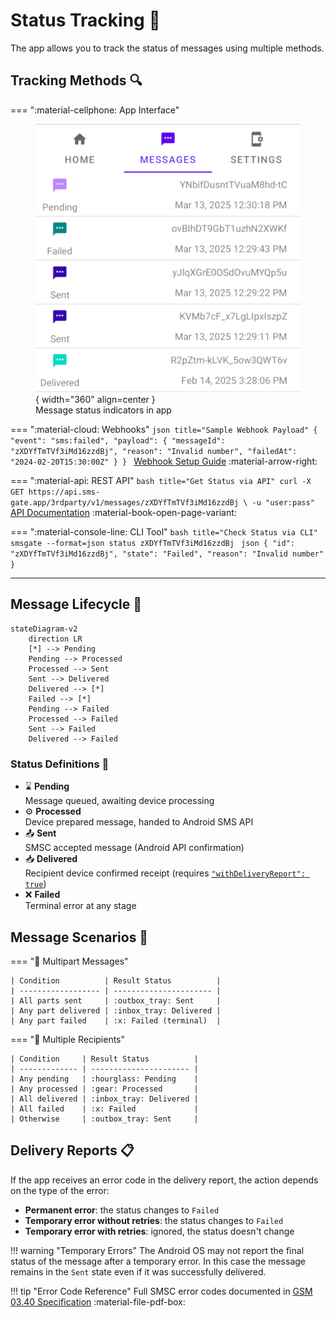 # Status Tracking 📡

The app allows you to track the status of messages using multiple methods.

## Tracking Methods 🔍

=== ":material-cellphone: App Interface"
    <figure markdown>
      ![Message Status UI](../assets/status-tracking-ui.png){ width="360" align=center }
      <figcaption>Message status indicators in app</figcaption>
    </figure>

=== ":material-cloud: Webhooks"
    ```json title="Sample Webhook Payload"
    {
      "event": "sms:failed",
      "payload": {
        "messageId": "zXDYfTmTVf3iMd16zzdBj",
        "reason": "Invalid number",
        "failedAt": "2024-02-20T15:30:00Z"
      }
    }
    ```
    [Webhook Setup Guide](../features/webhooks.md) :material-arrow-right:

=== ":material-api: REST API"
    ```bash title="Get Status via API"
    curl -X GET https://api.sms-gate.app/3rdparty/v1/messages/zXDYfTmTVf3iMd16zzdBj \
      -u "user:pass"
    ```
    [API Documentation](https://capcom6.github.io/android-sms-gateway/#/Messages/get-message-id) :material-book-open-page-variant:

=== ":material-console-line: CLI Tool"
    ```bash title="Check Status via CLI"
    smsgate --format=json status zXDYfTmTVf3iMd16zzdBj
    ```
    ```json
    {
      "id": "zXDYfTmTVf3iMd16zzdBj",
      "state": "Failed",
      "reason": "Invalid number"
    }
    ```

---

## Message Lifecycle 🔄

```mermaid
stateDiagram-v2
    direction LR
    [*] --> Pending
    Pending --> Processed
    Processed --> Sent
    Sent --> Delivered
    Delivered --> [*]
    Failed --> [*]
    Pending --> Failed
    Processed --> Failed
    Sent --> Failed
    Delivered --> Failed
```

### Status Definitions 🚦

- :hourglass: **Pending**  
  Message queued, awaiting device processing
- :gear: **Processed**  
  Device prepared message, handed to Android SMS API
- :outbox_tray: **Sent**  
  SMSC accepted message (Android API confirmation)
- :inbox_tray: **Delivered**  
  Recipient device confirmed receipt (requires [`"withDeliveryReport": true`](https://capcom6.github.io/android-sms-gateway/#/Messages/post-message))
- :x: **Failed**  
  Terminal error at any stage

## Message Scenarios 📨

=== "📨 Multipart Messages"

    | Condition          | Result Status          |
    | ------------------ | ---------------------- |
    | All parts sent     | :outbox_tray: Sent     |
    | Any part delivered | :inbox_tray: Delivered |
    | Any part failed    | :x: Failed (terminal)  |

=== "👥 Multiple Recipients"
    
    | Condition     | Result Status          |
    | ------------- | ---------------------- |
    | Any pending   | :hourglass: Pending    |
    | Any processed | :gear: Processed       |
    | All delivered | :inbox_tray: Delivered |
    | All failed    | :x: Failed             |
    | Otherwise     | :outbox_tray: Sent     |

## Delivery Reports 📋

If the app receives an error code in the delivery report, the action depends on the type of the error:

* **Permanent error**: the status changes to `Failed`
* **Temporary error without retries**: the status changes to `Failed`
* **Temporary error with retries**: ignored, the status doesn't change

!!! warning "Temporary Errors"
    The Android OS may not report the final status of the message after a temporary error. In this case the message remains in the `Sent` state even if it was successfully delivered.

!!! tip "Error Code Reference"
    Full SMSC error codes documented in [GSM 03.40 Specification](https://www.etsi.org/deliver/etsi_gts/03/0340/05.03.00_60/gsmts_0340v050300p.pdf) :material-file-pdf-box:
